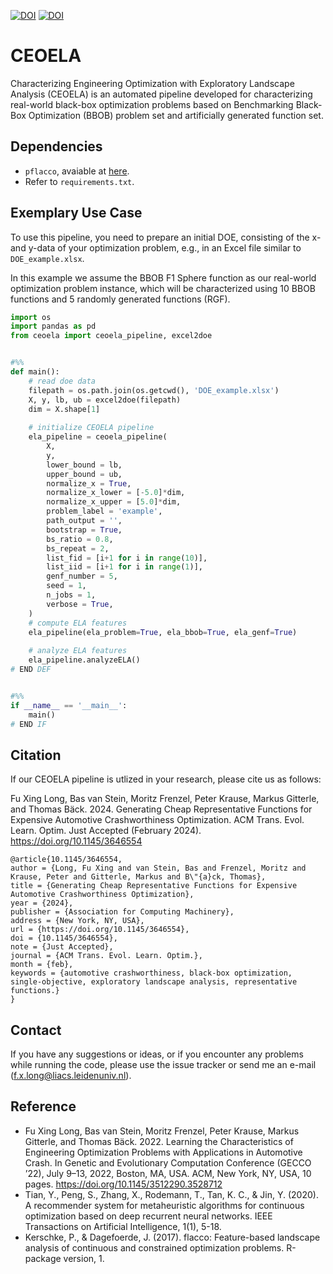 [![DOI](https://zenodo.org/badge/480536772.svg)](https://zenodo.org/badge/latestdoi/480536772)
[![DOI](https://zenodo.org/badge/DOI/10.5281/zenodo.10397153.svg)](https://doi.org/10.5281/zenodo.10397153)

# CEOELA
Characterizing Engineering Optimization with Exploratory Landscape Analysis (CEOELA) is an automated pipeline developed for characterizing real-world black-box optimization problems based on Benchmarking Black-Box Optimization (BBOB) problem set and artificially generated function set.

## Dependencies

* `pflacco`, avaiable at [here](https://github.com/Reiyan/pflacco).
* Refer to `requirements.txt`.

## Exemplary Use Case

To use this pipeline, you need to prepare an initial DOE, consisting of the x- and y-data of your optimization problem, e.g., in an Excel file similar to `DOE_example.xlsx`.

In this example we assume the BBOB F1 Sphere function as our real-world optimization problem instance, which will be characterized using 10 BBOB functions and 5 randomly generated functions (RGF).

```python
import os
import pandas as pd
from ceoela import ceoela_pipeline, excel2doe


#%%
def main():
    # read doe data
    filepath = os.path.join(os.getcwd(), 'DOE_example.xlsx')
    X, y, lb, ub = excel2doe(filepath)
    dim = X.shape[1]
    
    # initialize CEOELA pipeline
    ela_pipeline = ceoela_pipeline(
        X,
        y,
        lower_bound = lb,
        upper_bound = ub,
        normalize_x = True,
        normalize_x_lower = [-5.0]*dim,
        normalize_x_upper = [5.0]*dim,
        problem_label = 'example',
        path_output = '',
        bootstrap = True,
        bs_ratio = 0.8,
        bs_repeat = 2,
        list_fid = [i+1 for i in range(10)],
        list_iid = [i+1 for i in range(1)],
        genf_number = 5,
        seed = 1,
        n_jobs = 1,
        verbose = True,
    )
    # compute ELA features
    ela_pipeline(ela_problem=True, ela_bbob=True, ela_genf=True)
    
    # analyze ELA features
    ela_pipeline.analyzeELA()
# END DEF


#%%
if __name__ == '__main__':
    main()
# END IF
```

## Citation
 
If our CEOELA pipeline is utlized in your research, please cite us as follows:

Fu Xing Long, Bas van Stein, Moritz Frenzel, Peter Krause, Markus Gitterle, and Thomas Bäck. 2024. Generating Cheap Representative Functions for Expensive Automotive Crashworthiness Optimization. ACM Trans. Evol. Learn. Optim. Just Accepted (February 2024). https://doi.org/10.1145/3646554

```
@article{10.1145/3646554,
author = {Long, Fu Xing and van Stein, Bas and Frenzel, Moritz and Krause, Peter and Gitterle, Markus and B\"{a}ck, Thomas},
title = {Generating Cheap Representative Functions for Expensive Automotive Crashworthiness Optimization},
year = {2024},
publisher = {Association for Computing Machinery},
address = {New York, NY, USA},
url = {https://doi.org/10.1145/3646554},
doi = {10.1145/3646554},
note = {Just Accepted},
journal = {ACM Trans. Evol. Learn. Optim.},
month = {feb},
keywords = {automotive crashworthiness, black-box optimization, single-objective, exploratory landscape analysis, representative functions.}
}
```

## Contact

If you have any suggestions or ideas, or if you encounter any problems while running the code, please use the issue tracker or send me an e-mail (f.x.long@liacs.leidenuniv.nl).

## Reference
* Fu Xing Long, Bas van Stein, Moritz Frenzel, Peter Krause, Markus Gitterle, and Thomas Bäck. 2022. Learning the Characteristics of Engineering Optimization Problems with Applications in Automotive Crash. In Genetic and Evolutionary Computation Conference (GECCO ’22), July 9–13, 2022, Boston, MA, USA. ACM, New York, NY, USA, 10 pages. https://doi.org/10.1145/3512290.3528712
* Tian, Y., Peng, S., Zhang, X., Rodemann, T., Tan, K. C., & Jin, Y. (2020). A recommender system for metaheuristic algorithms for continuous optimization based on deep recurrent neural networks. IEEE Transactions on Artificial Intelligence, 1(1), 5-18.
* Kerschke, P., & Dagefoerde, J. (2017). flacco: Feature-based landscape analysis of continuous and constrained optimization problems. R-package version, 1.

